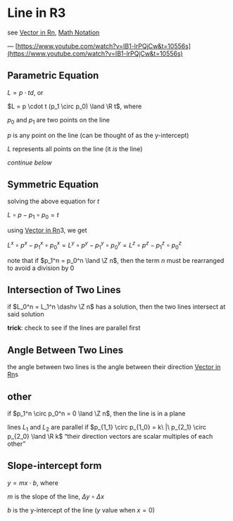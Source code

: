 # Line in R3

see [Vector in Rn](Vector%20in%20Rn%2003bf7859c4904ae6ae908ec0a06fe6c0.md), [Math Notation](Math%20Notation%207bc4575af1e541d6946b955774161a6a.md)

— [https://www.youtube.com/watch?v=IB1-lrPQjCw&t=10556s](https://www.youtube.com/watch?v=IB1-lrPQjCw&t=10556s)

## Parametric Equation

$L = p \cdot td$, or

$L = p \cdot t (p_1 \circ p_0) \land \R t$, where

$p_0$ and $p_1$ are two points on the line

$p$ is any point on the line (can be thought of as the y-intercept)

$L$ represents all points on the line (it *is* the line)

*continue below*

## Symmetric Equation

solving the above equation for $t$

$L \circ p - p_1 \circ p_0 = t$

using [Vector in Rn](Vector%20in%20Rn%2003bf7859c4904ae6ae908ec0a06fe6c0.md)3, we get

$L^x \circ p^x - p_1^x \circ p_0^x = L^y \circ p^y - p_1^y \circ p_0^y = L^z \circ p^z - p_1^z \circ p_0^z$

note that if $p_1^n = p_0^n \land \Z n$, then the term $n$ must be rearranged to avoid a division by $0$

## Intersection of Two Lines

if $L_0^n = L_1^n \dashv \Z n$ has a solution, then the two lines intersect at said solution

**trick**: check to see if the lines are parallel first

## Angle Between Two Lines

the angle between two lines is the angle between their direction [Vector in Rn](Vector%20in%20Rn%2003bf7859c4904ae6ae908ec0a06fe6c0.md)s

## other

if $p_1^n \circ p_0^n = 0 \land \Z n$, then the line is in a plane

lines $L_1$ and $L_2$ are parallel if $p_{1_1} \circ p_{1_0} = k\ |\ p_{2_1} \circ p_{2_0} \land \R k$ “their direction vectors are scalar multiples of each other”

## Slope-intercept form

$y = mx \cdot b$, where

$m$ is the slope of the line, $\Delta y \circ \Delta x$

$b$ is the y-intercept of the line ($y$ value when $x = 0$)